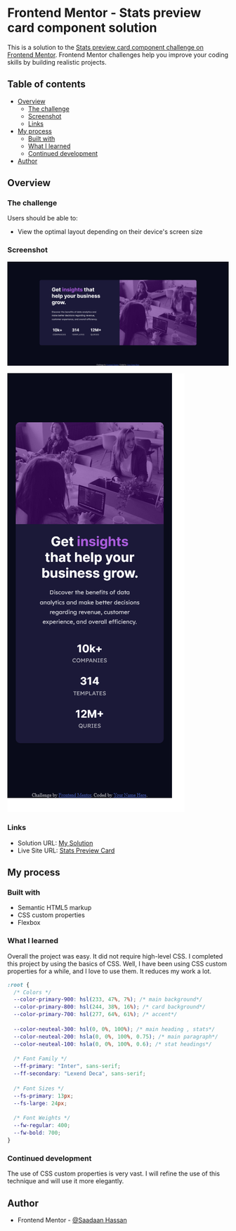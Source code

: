 # Frontend Mentor - Stats preview card component solution

This is a solution to the [Stats preview card component challenge on Frontend Mentor](https://www.frontendmentor.io/challenges/stats-preview-card-component-8JqbgoU62). Frontend Mentor challenges help you improve your coding skills by building realistic projects.

## Table of contents

- [Overview](#overview)
  - [The challenge](#the-challenge)
  - [Screenshot](#screenshot)
  - [Links](#links)
- [My process](#my-process)
  - [Built with](#built-with)
  - [What I learned](#what-i-learned)
  - [Continued development](#continued-development)
- [Author](#author)

## Overview

### The challenge

Users should be able to:

- View the optimal layout depending on their device's screen size

### Screenshot

![Desktop Preview of Card](./images/desktop-screenshot.png)

![Mobile Preview of Card](./images/mobile-screenshot.png)

### Links

- Solution URL: [My Solution](https://your-solution-url.com)
- Live Site URL: [Stats Preview Card](https://your-live-site-url.com)

## My process

### Built with

- Semantic HTML5 markup
- CSS custom properties
- Flexbox

### What I learned

Overall the project was easy. It did not require high-level CSS. I completed this project by using the basics of CSS. Well, I have been using CSS custom properties for a while, and I love to use them. It reduces my work a lot.

````css
:root {
  /* Colors */
  --color-primary-900: hsl(233, 47%, 7%); /* main background*/
  --color-primary-800: hsl(244, 38%, 16%); /* card background*/
  --color-primary-700: hsl(277, 64%, 61%); /* accent*/

  --color-neuteal-300: hsl(0, 0%, 100%); /* main heading , stats*/
  --color-neuteal-200: hsla(0, 0%, 100%, 0.75); /* main paragraph*/
  --color-neuteal-100: hsla(0, 0%, 100%, 0.6); /* stat headings*/

  /* Font Family */
  --ff-primary: "Inter", sans-serif;
  --ff-secondary: "Lexend Deca", sans-serif;

  /* Font Sizes */
  --fs-primary: 13px;
  --fs-large: 24px;

  /* Font Weights */
  --fw-regular: 400;
  --fw-bold: 700;
}
````

### Continued development

The use of CSS custom properties is very vast. I will refine the use of this technique and will use it more elegantly.

## Author

- Frontend Mentor - [@Saadaan Hassan](https://www.frontendmentor.io/profile/Saadaan-Hassan)


